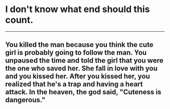# I don't know what end should this count. 
----
## You killed the man because you think the cute girl is probably going to follow the man. You unpaused the time and told the girl that you were the one who saved her. She fall in love with you and you kissed her. After you kissed her, you realized that he's a trap and having a heart attack. In the heaven, the god said, "Cuteness is dangerous."